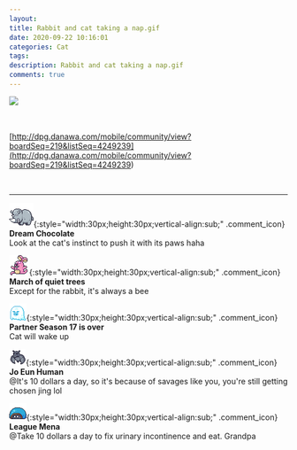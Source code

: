 ```yaml
---
layout: 
title: Rabbit and cat taking a nap.gif
date: 2020-09-22 10:16:01
categories: Cat
tags: 
description: Rabbit and cat taking a nap.gif
comments: true
---
```


![](https://blog.kakaocdn.net/dn/cq0RaH/btqJluJShIx/OdtiI5xIiPC03XG4mk0NZ1/img.gif)

​

[http://dpg.danawa.com/mobile/community/view?boardSeq=219&listSeq=4249239](<http://dpg.danawa.com/mobile/community/view?boardSeq=219&listSeq=4249239>)

​

* * *

![comment](/assets/character/rino.png){:style="width:30px;height:30px;vertical-align:sub;" .comment_icon} **Dream Chocolate**  
Look at the cat's instinct to push it with its paws haha   
  
![comment](/assets/character/bunny.png){:style="width:30px;height:30px;vertical-align:sub;" .comment_icon} **March of quiet trees**  
Except for the rabbit, it's always a bee   
  
![comment](/assets/character/ghost.png){:style="width:30px;height:30px;vertical-align:sub;" .comment_icon} **Partner Season 17 is over**  
Cat will wake up   
  
![comment](/assets/character/bat.png){:style="width:30px;height:30px;vertical-align:sub;" .comment_icon} **Jo Eun Human**  
@It's 10 dollars a day, so it's because of savages like you, you're still getting chosen jing lol  
  
![comment](/assets/character/turtle.png){:style="width:30px;height:30px;vertical-align:sub;" .comment_icon} **League Mena**  
@Take 10 dollars a day to fix urinary incontinence and eat. Grandpa  
  

